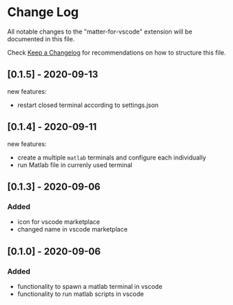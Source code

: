 # Change Log

All notable changes to the "matter-for-vscode" extension will be documented in this file.

Check [Keep a Changelog](http://keepachangelog.com/) for recommendations on how to structure this file.

## [0.1.5] - 2020-09-13

new features:
- restart closed terminal according to settings.json


## [0.1.4] - 2020-09-11

new features:
- create a multiple `matlab` terminals and configure each individually
- run Matlab file in currenly used terminal 

## [0.1.3] - 2020-09-06

### Added

- icon for vscode marketplace
- changed name in vscode marketplace

## [0.1.0] - 2020-09-06

### Added

- functionality to spawn a matlab terminal in vscode
- functionality to run matlab scripts in vscode
